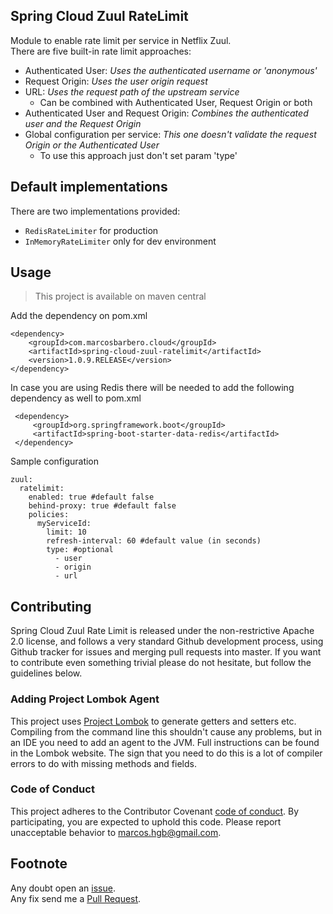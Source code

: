 Spring Cloud Zuul RateLimit
---
Module to enable rate limit per service in Netflix Zuul.  
There are five built-in rate limit approaches:
 - Authenticated User: *Uses the authenticated username or 'anonymous'*
 - Request Origin: *Uses the user origin request*
 - URL: *Uses the request path of the upstream service*
   - Can be combined with Authenticated User, Request Origin or both
 - Authenticated User and Request Origin: *Combines the authenticated user and the Request Origin*
 - Global configuration per service: *This one doesn't validate the request Origin or the Authenticated User*
   - To use this approach just don't set param 'type'

Default implementations
---
There are two implementations provided:  
 * `RedisRateLimiter` for production
 * `InMemoryRateLimiter` only for dev environment 


Usage
---
>This project is available on maven central

Add the dependency on pom.xml
```
<dependency>
    <groupId>com.marcosbarbero.cloud</groupId>
    <artifactId>spring-cloud-zuul-ratelimit</artifactId>
    <version>1.0.9.RELEASE</version>
</dependency>
```

In case you are using Redis there will be needed to add the following dependency as well to pom.xml
```
 <dependency>
     <groupId>org.springframework.boot</groupId>
     <artifactId>spring-boot-starter-data-redis</artifactId>
 </dependency>
```

Sample configuration

```
zuul:
  ratelimit:
    enabled: true #default false
    behind-proxy: true #default false
    policies:
      myServiceId:
        limit: 10
        refresh-interval: 60 #default value (in seconds)
        type: #optional
          - user
          - origin
          - url
```

Contributing
---

Spring Cloud Zuul Rate Limit is released under the non-restrictive Apache 2.0 license, and follows a very 
standard Github development process, using Github tracker for issues and merging pull requests into master. 
If you want to contribute even something trivial please do not hesitate, but follow the guidelines below.

### Adding Project Lombok Agent
This project uses [Project Lombok](http://projectlombok.org/features/index.html)
to generate getters and setters etc. Compiling from the command line this
shouldn't cause any problems, but in an IDE you need to add an agent
to the JVM. Full instructions can be found in the Lombok website. The
sign that you need to do this is a lot of compiler errors to do with
missing methods and fields.

### Code of Conduct

This project adheres to the Contributor Covenant 
[code of conduct](https://github.com/marcosbarbero/spring-cloud-starter-zuul-ratelimit/blob/master/docs/code-of-conduct.adoc). 
By participating, you are expected to uphold this code. Please report unacceptable behavior to marcos.hgb@gmail.com.

Footnote
---
Any doubt open an [issue](https://github.com/marcosbarbero/spring-cloud-starter-zuul-ratelimit/issues).  
Any fix send me a [Pull Request](https://github.com/marcosbarbero/spring-cloud-starter-zuul-ratelimit/pulls).
